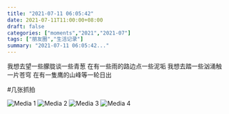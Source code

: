 ```yaml
---
title: "2021-07-11 06:05:42"
date: 2021-07-11T11:00:00+08:00
draft: false
categories: ["moments","2021","2021-07"]
tags: ["朋友圈","生活记录"]
summary: "2021-07-11 06:05:42..."
---
```


我想去望一些朦胧谈一些青葱
在有一些雨的路边点一些泥垢
我想去踏一些汹涌触一片苍穹
在有一隻鹰的山峰等一轮日出

#几张抓拍

![Media 1](/Moments/photos/2021-07-11/202107110605420.jpg)
![Media 2](/Moments/photos/2021-07-11/202107110605421.jpg)
![Media 3](/Moments/photos/2021-07-11/202107110605422.jpg)
![Media 4](/Moments/photos/2021-07-11/202107110605423.jpg)

